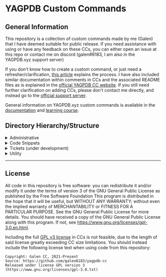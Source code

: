 # YAGPDB Custom Commands

## General Information

This repository is a collection of custom commands made by me (Galen) that I have deemed suitable for public release.
If you need assistance with using or have any feedback on these CCs, you can either open an issue at this repo or contact me on discord (galen#8183, I am also in the YAGPDB.xyz support server)

If you don't know how to create a custom command, or just need a refresher/clarification, [this article](https://learn.yagpdb.xyz/the-custom-command-interface) explains the process.
I have also included similar documentation within comments in CCs and the associated README files as is explained in the [official YAGPDB CC website](https://yagpdb-cc.github.io/adding-ccs).
If you still need further clarification on adding CCs, please don't contact me directly, and instead go to the [official support server](https://discord.com/invite/4udtcA5).

General information on YAGPDB.xyz custom commands is available in the [documentation](https://docs.yagpdb.xyz/) and [learning course](https://learn.yagpdb.xyz/).

## Directory Hierarchy/Structure

<details><summary>Administrative</summary>

- [Export all CCs](administrative/exportCC.gotmpl)

</details>

<details><summary>Code Snippets</summary>

- [Decode caesar cipher](code_snippets/caesar.gotmpl)
- [Parse flags](code_snippets/parseFlags.gotmpl)

</details>

<details><summary>Tickets (under development)</summary>

- [Configuration](tickets/ticketConfig.gotmpl)

</details>

<details><summary>Utility</summary>

- [Convert colour](utility/colourConvert.gotmpl)
- [Display Data Contents](utility/displayData.gotmpl)
- [Show server emojis](utility/emojis.gotmpl)

</details>

---

## License

All code in this repository is free software: you can redistribute it and/or modify it under the terms of version 3 of the GNU General Public License as published by the Free Software Foundation
This program is distributed in the hope that it will be useful, but WITHOUT ANY WARRANTY; without even the implied warranty of MERCHANTABILITY or FITNESS FOR A PARTICULAR PURPOSE. See the GNU General Public License for more details.
You should have received a copy of the GNU General Public License along with this program. If not, see <https://www.gnu.org/licenses/gpl-3.0.en.html>.

Including the full [GPL v3 license](COPYING) in CCs is not feasible, due to the length of said license greatly exceeding CC size limitations.
You should instead include the following license text when using code from this repository:

```
Copyright: Galen CC, 2021-Present
Source: https://github.com/galen8183/yagpdb-cc
Released under license GPL version 3 (https://www.gnu.org/licenses/gpl-3.0.txt)
```
